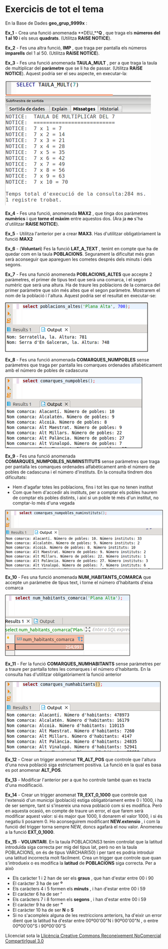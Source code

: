 # Exercicis de tot el tema

En la Base de Dades **geo_grup_9999x** :  
  
**Ex_1** - Crea una funció anomenada **DEU_****Q** , que traga els **números del 1
al 10** i els seus **quadrats**. (Utilitza **RAISE NOTICE**).  
  
**Ex_2** - Fes una altra funció, **IMP** , que traga per pantalla els números
**imparells** del 1 al 50. (Utilitza **RAISE NOTICE**).  
  
**Ex_3** - Fes una funció anomenada **TAULA_MULT** , per a que traga la taula de
multiplicar del **paràmetre** que se li ha de passar. (Utilitza **RAISE
NOTICE**). Aquest podria ser el seu aspecte, en executar-la:

![](T7_5_e_1.png)

**Ex_4** - Fes una funció, anomenada **MAX2** , que tinga dos paràmetres
**numèrics** i que **torne el màxim** entre aquestos dos. (Ara ja **no** s'ha
d'utilitzar **RAISE NOTICE**).  
  
**Ex_5** - Utilitza l'anterior per a crear **MAX3**. Has d'utilitzar
obligatòriament la funció **MAX2**  
  
**Ex_6** - (**Voluntari**) Fes la funció **LAT_A_TEXT** , tenint en compte que ha
de quedar com en la taula **POBLACIONS**. Segurament la dificultat més gran
serà aconseguir que apareguen les cometes després dels minuts i dels segons.

**Ex_7** - Fes una funció anomeneda **POBLACIONS_ALTES** que accepte 2 paràmetres,
el primer de tipus text que serà una comarca, i el segon numèric que serà una
altura. Ha de traure les poblacions de la comarca del primer paràmetre que són
més altes que el segon paràmetre. Mostrarem el nom de la població i l'altura.
Aquest podria ser el resultat en executar-se:

![](T7_6_Ex7.png)

**Ex_8** - Fes una funció anomenada **COMARQUES_NUMPOBLES** sense paràmetres que
traga per pantalla les comarques ordenades alfabèticament amb el número de
pobles de cadascuna

![](T7_6_Ex8.png)

**Ex_9** - Fes una funció anomenada **COMARQUES_NUMPOBLES_NUMINSTITUTS** sense
paràmetres que traga per pantalla les comarques ordenades alfabèticament amb
el número de pobles de cadascuna i el número d'instituts. En la consulta
tindrem dos dificultats:

  * Hem d'agafar totes les poblacions, fins i tot les que no tenen institut
  * Com que hem d'accedir als instituts, per a comptar els pobles haurem de comptar els pobles distints, i així si un poble té més d'un institut, no comptar-lo més d'una vegada

![](T7_6_Ex9.png)

**Ex_10** - Fes una funció anomenada **NUM_HABITANTS_COMARCA** que accepte un
paràmetre de tipus text, i torne el número d'habitants d'eixa comarca

![](T7_6_Ex10.png)

**Ex_11** - Fer la funció **COMARQUES_NUMHABITANTS** sense paràmetres per a traure
per pantalla totes les comarques i el número d'habitants. En la consulta has
d'utilitzar obligatòriament la funció anterior

![](T7_6_Ex11.png)

**Ex_12** - Crear un trigger anomenat **TR_ALT_POS** que controle que l'altura
d'una nova població siga estrictament positiva. La funció en la qual es basa
es pot anomenar **ALT_POS**.

**Ex_13** - Modificar l'anterior per a que ho controle també quan es tracta d'una
modificació.

**Ex_14** - Crear un trigger anomenat **TR_EXT_0_1000** que controle que l'extensió
d'un municipi (població) estiga obligatòriament entre 0 i 1000, i ha de ser
sempre, tant si s'insereix una nova població com si es modifica. Però en
aquesta ocasió, en compte de traure un error, el que farem serà modificar
aquest valor: si és major que 1000, li donarem el valor 1000, i si és negatiu
li posarem 0. Ho aconseguirem modificant **NEW.extensio** , i com la funció
del trigger torna sempre NEW, doncs agafarà el nou valor. Anomeneu a la funció
**EXT_0_1000**.

**Ex_15** - **VOLUNTARI**. En la taula POBLACIONS3 tenim controlat que la latitud
introduïda siga correcta per mig del tipus lat, però no en la taula
POBLACIONS, on és de tipus VARCHAR(50) i per tant es podria introduir una
latitud incorrecta molt fàcilment. Crea un trigger que controle que quan
s'introdueix o es modifica la **latitud** de **POBLACIONS** siga correcta. Per
a això

  * Els caràcter 1 i 2 han de ser els **graus** , que han d'estar entre 00 i 90
  * El caràcter 3 ha de ser **º**
  * Els caràcters 4 i 5 formen els **minuts** , i han d'estar entre 00 i 59
  * El caràcter 6 ha de ser **'**
  * Els caràcters 7 i 8 formen els **segons** , i han d'estar entre 00 i 59
  * El caràcter 9 ha de ser **"**
  * El caràcter 10 ha de ser **N** o **S**
  * Si no s'acompleix alguna de les restriccions anteriors, ha d'eixir un error dient que la latitud ha d'estar entre 00º00'00"N i 90º00'00"N , o entre 00º00'00"S i 90º00'00"S
<!--
**Ex_16** - Crear els dos **operadors de comparació** que quedaven per al tipus
**lat** : **< **i **< =**

**Ex_17** - Crear la funció d'agregat **MIN** per al tipus de dades **lat**.

-->
<!--
**Ex_18** - Fes una funció en PL/pgSQL anomenada
**DENSITAT_CENTRES** que donat el nom d'una comarca ens torne la quantitat de
centres que té per unitat de superfície.

![](T7_Ex_18.png)

**Ex_19** - Fes una funció anomenada
**introduir_institut(varchar,varchar,varchar,varchar,numeric,numeric)** , que
accepte els paràmetres indicats, un per cada camp de la taula INSTITUTS, que
comprove:

  * Que el primer paràmetre, el codi de l’institut, tinga exactament 8 caràcters i que comence per 03, 12 o 46 (els codis de província)
  * Que el codi postal estiga entre 3001 i 3999, 12001 i 12999 o 46001 i 46999
  * Observa que el cod_m no caldrà comprovar-lo, ja que és clau externa i saltaria l’error si no és un codi de municipi existent

En cas que tot siga correcte, s’ha d’introduir el nou institut. En cas
contrari ha de saltar un error

**Ex_20** - Fes un trigger per a portar una auditoria de la taula
**INSTITUTS** per a controlar totes les modificacions que es fan en la taula
INSTITUTS. Per a això per cada actualització feta, introduirem una fila en la
taula nova anomenada**AUDIT_INSTITUT** (creant-la prèviament si no existeix)
amb la següent informació:

  * **num_a** : és la clau principal de la taula, que serà un autonumèric (SERIAL)
  * **operacio** : contindrà el tipus d’operació d’actualització realitzada en la taula INSTITUTS, que podrà ser: INSERT, DELETE o UPDATE
  * **codi_institut** : codi del institut afectat per l’operació d’actualització
  * **usuari** : usuari que ha realitzat l’operació d’actualització; es pot obtenir amb **current_user** ;  
podríem pensar que sempre serà el mateix usuari qui fa l’operació, però en
realitat ho pot fer tot usuari que tinga permís d’accés a la Base de Dades. En
la imatge es pot observar com l’usuari **postgres** també ha fet una operació
d’actualització

  * **data_op** : data-hora (timestamp) de l’actualització; es pot obtenir amb la funció **now()**

En la imatge s’observa com s’han fet 3 actualitzacions des del moment de
creació del trigger, l’ultima d’elles realitzada per l’usuari **postgres**.
Evidentment, la manera de comprovar-lo vosaltres és fer operacions
d'actualització i el resultat ha de ser obligatòriament deferent:

![](T7_Ex_20.png)
-->



Llicenciat sota la  [Llicència Creative Commons Reconeixement NoComercial
CompartirIgual 3.0](http://creativecommons.org/licenses/by-nc-sa/3.0/)

